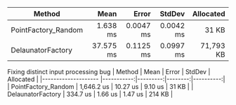 ﻿|              Method |      Mean |     Error |    StdDev | Allocated |
|-------------------- |----------:|----------:|----------:|----------:|
| PointFactory_Random |  1.638 ms | 0.0047 ms | 0.0042 ms |     31 KB |
|   DelaunatorFactory | 37.575 ms | 0.1125 ms | 0.0997 ms | 71,793 KB |

Fixing distinct input processing bug
|              Method |       Mean |    Error |  StdDev | Allocated |
|-------------------- |-----------:|---------:|--------:|----------:|
| PointFactory_Random | 1,646.2 us | 10.27 us | 9.10 us |     31 KB |
|   DelaunatorFactory |   334.7 us |  1.66 us | 1.47 us |    214 KB |
